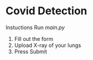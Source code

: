 # Covid Detection
Instuctions
Run <i>main.py</i>
1. Fill out the form
2. Upload X-ray of your lungs
3. Press Submit

